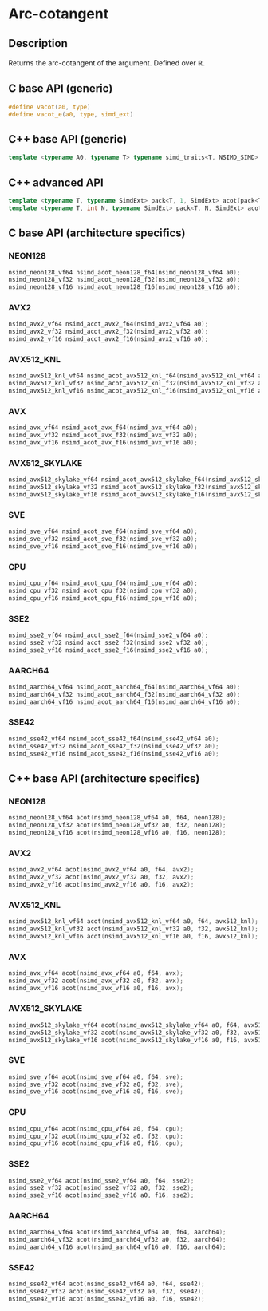 <!--

Copyright (c) 2019 Agenium Scale

Permission is hereby granted, free of charge, to any person obtaining a copy
of this software and associated documentation files (the "Software"), to deal
in the Software without restriction, including without limitation the rights
to use, copy, modify, merge, publish, distribute, sublicense, and/or sell
copies of the Software, and to permit persons to whom the Software is
furnished to do so, subject to the following conditions:

The above copyright notice and this permission notice shall be included in all
copies or substantial portions of the Software.

THE SOFTWARE IS PROVIDED "AS IS", WITHOUT WARRANTY OF ANY KIND, EXPRESS OR
IMPLIED, INCLUDING BUT NOT LIMITED TO THE WARRANTIES OF MERCHANTABILITY,
FITNESS FOR A PARTICULAR PURPOSE AND NONINFRINGEMENT. IN NO EVENT SHALL THE
AUTHORS OR COPYRIGHT HOLDERS BE LIABLE FOR ANY CLAIM, DAMAGES OR OTHER
LIABILITY, WHETHER IN AN ACTION OF CONTRACT, TORT OR OTHERWISE, ARISING FROM,
OUT OF OR IN CONNECTION WITH THE SOFTWARE OR THE USE OR OTHER DEALINGS IN THE
SOFTWARE.

-->

# Arc-cotangent

## Description

Returns the arc-cotangent of the argument. Defined over $ℝ$.

## C base API (generic)

```c
#define vacot(a0, type)
#define vacot_e(a0, type, simd_ext)
```

## C++ base API (generic)

```c++
template <typename A0, typename T> typename simd_traits<T, NSIMD_SIMD>::simd_vector acot(A0 a0, T);
```

## C++ advanced API

```c++
template <typename T, typename SimdExt> pack<T, 1, SimdExt> acot(pack<T, 1, SimdExt> const& a0);
template <typename T, int N, typename SimdExt> pack<T, N, SimdExt> acot(pack<T, N, SimdExt> const& a0);
```

## C base API (architecture specifics)

### NEON128

```c
nsimd_neon128_vf64 nsimd_acot_neon128_f64(nsimd_neon128_vf64 a0);
nsimd_neon128_vf32 nsimd_acot_neon128_f32(nsimd_neon128_vf32 a0);
nsimd_neon128_vf16 nsimd_acot_neon128_f16(nsimd_neon128_vf16 a0);
```

### AVX2

```c
nsimd_avx2_vf64 nsimd_acot_avx2_f64(nsimd_avx2_vf64 a0);
nsimd_avx2_vf32 nsimd_acot_avx2_f32(nsimd_avx2_vf32 a0);
nsimd_avx2_vf16 nsimd_acot_avx2_f16(nsimd_avx2_vf16 a0);
```

### AVX512_KNL

```c
nsimd_avx512_knl_vf64 nsimd_acot_avx512_knl_f64(nsimd_avx512_knl_vf64 a0);
nsimd_avx512_knl_vf32 nsimd_acot_avx512_knl_f32(nsimd_avx512_knl_vf32 a0);
nsimd_avx512_knl_vf16 nsimd_acot_avx512_knl_f16(nsimd_avx512_knl_vf16 a0);
```

### AVX

```c
nsimd_avx_vf64 nsimd_acot_avx_f64(nsimd_avx_vf64 a0);
nsimd_avx_vf32 nsimd_acot_avx_f32(nsimd_avx_vf32 a0);
nsimd_avx_vf16 nsimd_acot_avx_f16(nsimd_avx_vf16 a0);
```

### AVX512_SKYLAKE

```c
nsimd_avx512_skylake_vf64 nsimd_acot_avx512_skylake_f64(nsimd_avx512_skylake_vf64 a0);
nsimd_avx512_skylake_vf32 nsimd_acot_avx512_skylake_f32(nsimd_avx512_skylake_vf32 a0);
nsimd_avx512_skylake_vf16 nsimd_acot_avx512_skylake_f16(nsimd_avx512_skylake_vf16 a0);
```

### SVE

```c
nsimd_sve_vf64 nsimd_acot_sve_f64(nsimd_sve_vf64 a0);
nsimd_sve_vf32 nsimd_acot_sve_f32(nsimd_sve_vf32 a0);
nsimd_sve_vf16 nsimd_acot_sve_f16(nsimd_sve_vf16 a0);
```

### CPU

```c
nsimd_cpu_vf64 nsimd_acot_cpu_f64(nsimd_cpu_vf64 a0);
nsimd_cpu_vf32 nsimd_acot_cpu_f32(nsimd_cpu_vf32 a0);
nsimd_cpu_vf16 nsimd_acot_cpu_f16(nsimd_cpu_vf16 a0);
```

### SSE2

```c
nsimd_sse2_vf64 nsimd_acot_sse2_f64(nsimd_sse2_vf64 a0);
nsimd_sse2_vf32 nsimd_acot_sse2_f32(nsimd_sse2_vf32 a0);
nsimd_sse2_vf16 nsimd_acot_sse2_f16(nsimd_sse2_vf16 a0);
```

### AARCH64

```c
nsimd_aarch64_vf64 nsimd_acot_aarch64_f64(nsimd_aarch64_vf64 a0);
nsimd_aarch64_vf32 nsimd_acot_aarch64_f32(nsimd_aarch64_vf32 a0);
nsimd_aarch64_vf16 nsimd_acot_aarch64_f16(nsimd_aarch64_vf16 a0);
```

### SSE42

```c
nsimd_sse42_vf64 nsimd_acot_sse42_f64(nsimd_sse42_vf64 a0);
nsimd_sse42_vf32 nsimd_acot_sse42_f32(nsimd_sse42_vf32 a0);
nsimd_sse42_vf16 nsimd_acot_sse42_f16(nsimd_sse42_vf16 a0);
```

## C++ base API (architecture specifics)

### NEON128

```c
nsimd_neon128_vf64 acot(nsimd_neon128_vf64 a0, f64, neon128);
nsimd_neon128_vf32 acot(nsimd_neon128_vf32 a0, f32, neon128);
nsimd_neon128_vf16 acot(nsimd_neon128_vf16 a0, f16, neon128);
```

### AVX2

```c
nsimd_avx2_vf64 acot(nsimd_avx2_vf64 a0, f64, avx2);
nsimd_avx2_vf32 acot(nsimd_avx2_vf32 a0, f32, avx2);
nsimd_avx2_vf16 acot(nsimd_avx2_vf16 a0, f16, avx2);
```

### AVX512_KNL

```c
nsimd_avx512_knl_vf64 acot(nsimd_avx512_knl_vf64 a0, f64, avx512_knl);
nsimd_avx512_knl_vf32 acot(nsimd_avx512_knl_vf32 a0, f32, avx512_knl);
nsimd_avx512_knl_vf16 acot(nsimd_avx512_knl_vf16 a0, f16, avx512_knl);
```

### AVX

```c
nsimd_avx_vf64 acot(nsimd_avx_vf64 a0, f64, avx);
nsimd_avx_vf32 acot(nsimd_avx_vf32 a0, f32, avx);
nsimd_avx_vf16 acot(nsimd_avx_vf16 a0, f16, avx);
```

### AVX512_SKYLAKE

```c
nsimd_avx512_skylake_vf64 acot(nsimd_avx512_skylake_vf64 a0, f64, avx512_skylake);
nsimd_avx512_skylake_vf32 acot(nsimd_avx512_skylake_vf32 a0, f32, avx512_skylake);
nsimd_avx512_skylake_vf16 acot(nsimd_avx512_skylake_vf16 a0, f16, avx512_skylake);
```

### SVE

```c
nsimd_sve_vf64 acot(nsimd_sve_vf64 a0, f64, sve);
nsimd_sve_vf32 acot(nsimd_sve_vf32 a0, f32, sve);
nsimd_sve_vf16 acot(nsimd_sve_vf16 a0, f16, sve);
```

### CPU

```c
nsimd_cpu_vf64 acot(nsimd_cpu_vf64 a0, f64, cpu);
nsimd_cpu_vf32 acot(nsimd_cpu_vf32 a0, f32, cpu);
nsimd_cpu_vf16 acot(nsimd_cpu_vf16 a0, f16, cpu);
```

### SSE2

```c
nsimd_sse2_vf64 acot(nsimd_sse2_vf64 a0, f64, sse2);
nsimd_sse2_vf32 acot(nsimd_sse2_vf32 a0, f32, sse2);
nsimd_sse2_vf16 acot(nsimd_sse2_vf16 a0, f16, sse2);
```

### AARCH64

```c
nsimd_aarch64_vf64 acot(nsimd_aarch64_vf64 a0, f64, aarch64);
nsimd_aarch64_vf32 acot(nsimd_aarch64_vf32 a0, f32, aarch64);
nsimd_aarch64_vf16 acot(nsimd_aarch64_vf16 a0, f16, aarch64);
```

### SSE42

```c
nsimd_sse42_vf64 acot(nsimd_sse42_vf64 a0, f64, sse42);
nsimd_sse42_vf32 acot(nsimd_sse42_vf32 a0, f32, sse42);
nsimd_sse42_vf16 acot(nsimd_sse42_vf16 a0, f16, sse42);
```